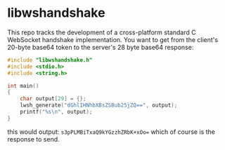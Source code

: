 # libwshandshake
This repo tracks the development of a cross-platform standard C WebSocket handshake implementation. You want to get from the client's 20-byte base64 token to the server's 28 byte base64 response:

```c
#include "libwshandshake.h"
#include <stdio.h>
#include <string.h>

int main()
{
    char output[29] = {};
    lwsh_generate("dGhlIHNhbXBsZSBub25jZQ==", output);
    printf("%s\n", output);
}
```

this would output: `s3pPLMBiTxaQ9kYGzzhZRbK+xOo=` which of course is the response to send.
